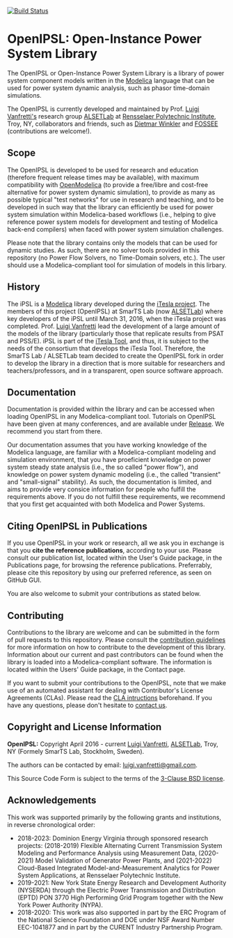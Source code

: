<!---
[![Build Status](https://travis-ci.org/OpenIPSL/OpenIPSL.svg?branch=master)](https://travis-ci.org/OpenIPSL/OpenIPSL)
[![Documentation Status](https://readthedocs.org/projects/openipsl/badge/?version=latest)](http://openipsl.readthedocs.io/en/latest/?badge=latest)
-->
[![Build Status](https://github.com/openipsl/openipsl/actions/workflows/checkCI.yml/badge.svg?branch=master)](https://github.com/OpenIPSL/OpenIPSL/actions)

# **OpenIPSL**: Open-Instance Power System Library
The OpenIPSL or Open-Instance Power System Library is a library of power system component models written in the [Modelica](http://modelica.org) language that can be used for power system dynamic analysis, such as phasor time-domain simulations.

The OpenIPSL is currently developed and maintained by Prof. [Luigi Vanfretti's](https://github.com/lvanfretti) research group [ALSETLab](https://github.com/ALSETLab) at [Rensselaer Polytechnic Institute](http://rpi.edu), Troy, NY, collaborators and friends, such as [Dietmar Winkler](https://github.com/dietmarw) and [FOSSEE](https://om.fossee.in/fellowship2018) (contributions are welcome!).

## Scope
The OpenIPSL is developed to be used for research and education (therefore frequent release times may be available), with maximum compatibility with [OpenModelica](https://openmodelica.org/) (to provide a free/libre and cost-free alternative for power system dynamic simulation), to provide as many as possible typical "test networks" for use in research and teaching, and to be developed in such way that the library can efficiently be used for power system simulation within Modelica-based workflows (i.e., helping to give reference power system models for development and testing of Modelica back-end compilers) when faced with power system simulation challenges.

Please note that the library contains only the models that can be used for dynamic studies. As such, there are no solver tools provided in this repository (no Power Flow Solvers, no Time-Domain solvers, etc.).
The user should use a Modelica-compliant tool for simulation of models in this lirbary.

## History
The iPSL is a [Modelica](https://www.modelica.org) library developed during the [iTesla project](https://cordis.europa.eu/project/id/283012/reporting).
The members of this project (OpenIPSL) at SmarTS Lab (now [ALSETLab](https://github.com/ALSETLab)) where key developers of the iPSL until March 31, 2016, when the iTesla project was completed.
Prof. [Luigi Vanfretti](https://github.com/lvanfretti) lead the development of a large amount of the models of the library (particularly those that replicate results from PSAT and PSS/E).
iPSL is part of the [iTesla Tool](https://github.com/itesla/ipst), and thus, it is subject to the needs of the consortium that develops the iTesla Tool.
Therefore, the SmarTS Lab / ALSETLab team decided to create the OpenIPSL fork in order to develop the library in a direction that is more suitable for researchers and teachers/professors, and in a transparent, open source software approach.

## Documentation
Documentation is provided within the library and can be accessed when loading OpenIPSL in any Modelica-compliant tool. Tutorials on OpenIPSL have been given at many conferences, and are available under [Release](https://github.com/OpenIPSL/OpenIPSL/releases). We recommend you start from there.

Our documentation assumes that you have working knowledge of the Modelica language, are familiar with a Modelica-compliant modeling and simulation environment, that you have proeficient knowledge on power system steady state analysis (i.e., the so called "power flow"), and knowledge on power system dynamic modeling (i.e., the called "transient" and "small-signal" stability). As such, the documentation is limited, and aims to provide very consice information for people who fulfill the requirements above. If you do not fulfill these requirements, we recommend that you first get acquainted with both Modelica and Power Systems.

## Citing OpenIPSL in Publications
If you use OpenIPSL in your work or research, all we ask you in exchange is that you **cite the reference publications**, according to your use. Please consult our publication list, located within the User's Guide package, in the Publications page, for browsing the reference publications. Preferrably, please cite this repository by using our preferred reference, as seen on GitHub GUI.

You are also welcome to submit your contributions as stated below.

## Contributing

Contributions to the library are welcome and can be submitted in the form of pull requests to this repository. Please consult the [contribution guidelines](.github/CONTRIBUTING.md) for more information on how to contribute to the development of this library. Information about our current and past contributors can be found when the library is loaded into a Modelica-compliant software. The information is located within the Users' Guide package, in the Contact page.

If you want to submit your contributions to the OpenIPSL, note that we make use of an automated assistant for dealing with Contributor's License Agreements (CLAs). Please read the [CLA intructions](.github/legal/README.md) beforehand. If you have any questions, please don't hesitate to <a href="mailto:luigi.vanfretti@gmail.com?subject=Contributing_to_OpenIPSL">contact us</a>.

## Copyright and License Information

**OpenIPSL:** Copyright April 2016 - current [Luigi Vanfretti](https://github.com/lvanfretti), [ALSETLab](https://github.com/ALSETLab), Troy, NY (Formely SmarTS Lab, Stockholm, Sweden).

The authors can be contacted by email: <a href="mailto:luigi.vanfretti@gmail.com?subject=OpenIPSL_License">luigi.vanfretti@gmail.com</a>.

This Source Code Form is subject to the terms of the [3-Clause BSD license](https://opensource.org/licenses/BSD-3-Clause).

## Acknowledgements

This work was supported primarily by the following grants and institutions, in reverse chronological order:
- 2018-2023: Dominion Energy Virginia through sponsored research projects: (2018-2019) Flexible Alternating Current Transmission System Modeling and Performance Analysis using Measurement Data, (2020-2021) Model Validation of Generator Power Plants, and (2021-2022) Cloud-Based Integrated Model-and-Measurement Analytics for Power System Applications, at Rensselaer Polytechnic Institute.
- 2019-2021: New York State Energy Research and Development Authority (NYSERDA) through the Electric Power Transmission and Distribution (EPTD) PON 3770 High Performing Grid Program together with the New York Power Authority (NYPA).
- 2018-2020: This work was also supported in part by the ERC Program of the National Science Foundation and DOE under NSF Award Number EEC-1041877 and in part by the CURENT Industry Partnership Program.
